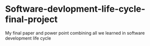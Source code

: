 # Software-devlopment-life-cycle-final-project
My final paper and power point combining all we learned in software development  life cycle 
